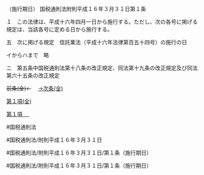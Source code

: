 （施行期日）
国税通則法附則平成１６年３月３１日第１条

１　この法律は、平成十六年四月一日から施行する。ただし、次の各号に掲げる規定は、当該各号に定める日から施行する。

五　次に掲げる規定　信託業法（平成十六年法律第百五十四号）の施行の日

イからハまで　略

ニ　第五条中国税通則法第十八条の改正規定、同法第十九条の改正規定及び同法第六十五条の改正規定

~~前条(全)←~~　  [→次条(全)](国税通則法＿＿＿＿附則平成１６年３月３１日第１７条_.md)

[第１項(全)](国税通則法＿＿＿＿附則平成１６年３月３１日第１条第１項_.md)  

[第１項 　 ](国税通則法＿＿＿＿附則平成１６年３月３１日第１条第１項.md)  

#国税通則法

#国税通則法/附則平成１６年３月３１日

#国税通則法/附則平成１６年３月３１日/第１条（施行期日）

#国税通則法/附則平成１６年３月３１日/第１条（施行期日）

